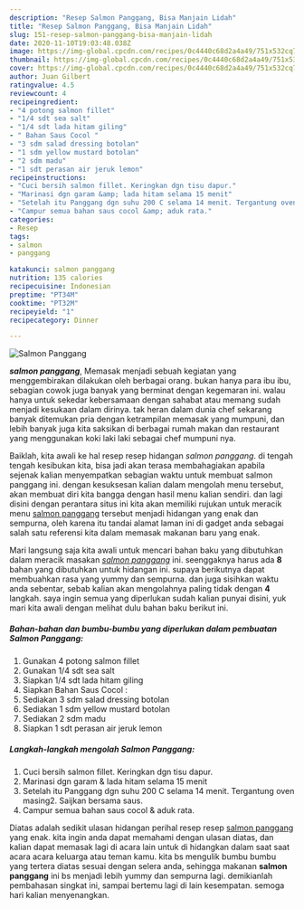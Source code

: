 ```yaml
---
description: "Resep Salmon Panggang, Bisa Manjain Lidah"
title: "Resep Salmon Panggang, Bisa Manjain Lidah"
slug: 151-resep-salmon-panggang-bisa-manjain-lidah
date: 2020-11-10T19:03:48.038Z
image: https://img-global.cpcdn.com/recipes/0c4440c68d2a4a49/751x532cq70/salmon-panggang-foto-resep-utama.jpg
thumbnail: https://img-global.cpcdn.com/recipes/0c4440c68d2a4a49/751x532cq70/salmon-panggang-foto-resep-utama.jpg
cover: https://img-global.cpcdn.com/recipes/0c4440c68d2a4a49/751x532cq70/salmon-panggang-foto-resep-utama.jpg
author: Juan Gilbert
ratingvalue: 4.5
reviewcount: 4
recipeingredient:
- "4 potong salmon fillet"
- "1/4 sdt sea salt"
- "1/4 sdt lada hitam giling"
- " Bahan Saus Cocol "
- "3 sdm salad dressing botolan"
- "1 sdm yellow mustard botolan"
- "2 sdm madu"
- "1 sdt perasan air jeruk lemon"
recipeinstructions:
- "Cuci bersih salmon fillet. Keringkan dgn tisu dapur."
- "Marinasi dgn garam &amp; lada hitam selama 15 menit"
- "Setelah itu Panggang dgn suhu 200 C selama 14 menit. Tergantung oven masing2. Saijkan bersama saus."
- "Campur semua bahan saus cocol &amp; aduk rata."
categories:
- Resep
tags:
- salmon
- panggang

katakunci: salmon panggang 
nutrition: 135 calories
recipecuisine: Indonesian
preptime: "PT34M"
cooktime: "PT32M"
recipeyield: "1"
recipecategory: Dinner

---
```



![Salmon Panggang](https://img-global.cpcdn.com/recipes/0c4440c68d2a4a49/751x532cq70/salmon-panggang-foto-resep-utama.jpg)

<b><i>salmon panggang</i></b>, Memasak menjadi sebuah kegiatan yang menggembirakan dilakukan oleh berbagai orang. bukan hanya para ibu ibu, sebagian cowok juga banyak yang berminat dengan kegemaran ini. walau hanya untuk sekedar kebersamaan dengan sahabat atau memang sudah menjadi kesukaan dalam dirinya. tak heran dalam dunia chef sekarang banyak ditemukan pria dengan ketrampilan memasak yang mumpuni, dan lebih banyak juga kita saksikan di berbagai rumah makan dan restaurant yang menggunakan koki laki laki sebagai chef mumpuni nya.

Baiklah, kita awali ke hal resep resep hidangan <i>salmon panggang</i>. di tengah tengah kesibukan kita, bisa jadi akan terasa membahagiakan apabila sejenak kalian menyempatkan sebagian waktu untuk membuat salmon panggang ini. dengan kesuksesan kalian dalam mengolah menu tersebut, akan membuat diri kita bangga dengan hasil menu kalian sendiri. dan lagi disini dengan perantara situs ini kita akan memiliki rujukan untuk meracik menu <u>salmon panggang</u> tersebut menjadi hidangan yang enak dan sempurna, oleh karena itu tandai alamat laman ini di gadget anda sebagai salah satu referensi kita dalam memasak makanan baru yang enak.




Mari langsung saja kita awali untuk mencari bahan baku yang dibutuhkan dalam meracik masakan <u><i>salmon panggang</i></u> ini. seenggaknya harus ada <b>8</b> bahan yang dibutuhkan untuk hidangan ini. supaya berikutnya dapat membuahkan rasa yang yummy dan sempurna. dan juga sisihkan waktu anda sebentar, sebab kalian akan mengolahnya paling tidak dengan <b>4</b> langkah. saya ingin semua yang diperlukan sudah kalian punyai disini, yuk mari kita awali dengan melihat dulu bahan baku berikut ini.

<!--inarticleads1-->

##### Bahan-bahan dan bumbu-bumbu yang diperlukan dalam pembuatan Salmon Panggang:

1. Gunakan 4 potong salmon fillet
1. Gunakan 1/4 sdt sea salt
1. Siapkan 1/4 sdt lada hitam giling
1. Siapkan  Bahan Saus Cocol :
1. Sediakan 3 sdm salad dressing botolan
1. Sediakan 1 sdm yellow mustard botolan
1. Sediakan 2 sdm madu
1. Siapkan 1 sdt perasan air jeruk lemon




<!--inarticleads2-->

##### Langkah-langkah mengolah Salmon Panggang:

1. Cuci bersih salmon fillet. Keringkan dgn tisu dapur.
1. Marinasi dgn garam &amp; lada hitam selama 15 menit
1. Setelah itu Panggang dgn suhu 200 C selama 14 menit. Tergantung oven masing2. Saijkan bersama saus.
1. Campur semua bahan saus cocol &amp; aduk rata.




Diatas adalah sedikit ulasan hidangan perihal resep resep <u>salmon panggang</u> yang enak. kita ingin anda dapat memahami dengan ulasan diatas, dan kalian dapat memasak lagi di acara lain untuk di hidangkan dalam saat saat acara acara keluarga atau teman kamu. kita bs mengulik bumbu bumbu yang tertera diatas sesuai dengan selera anda, sehingga makanan <b>salmon panggang</b> ini bs menjadi lebih yummy dan sempurna lagi. demikianlah pembahasan singkat ini, sampai bertemu lagi di lain kesempatan. semoga hari kalian menyenangkan.
